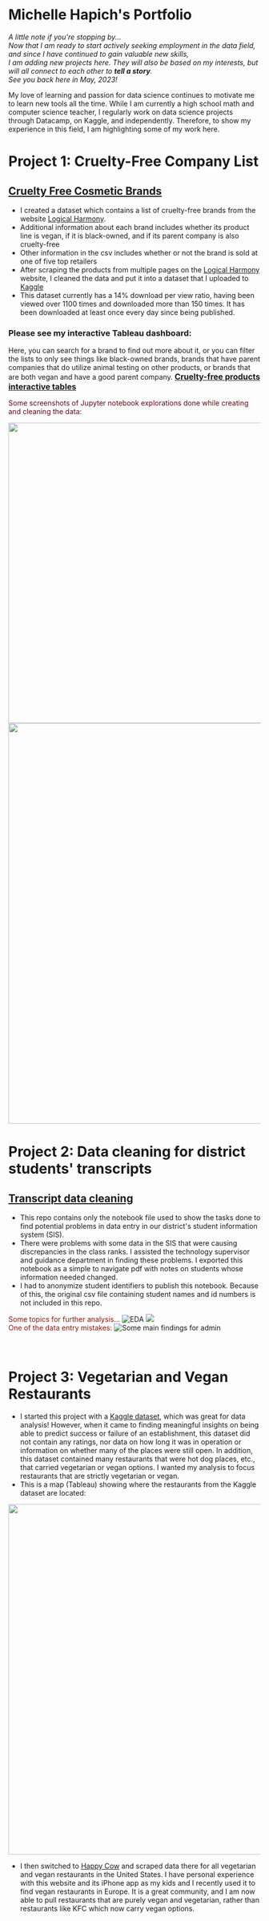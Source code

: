 # Michelle Hapich's Portfolio

*A little note if you're stopping by...*<br>
*Now that I am ready to start actively seeking employment in the data field, and since I have continued to gain valuable new skills,*<br>
*I am adding new projects here.  They will also be based on my interests, but will all connect to each other to **tell a story**.*<br>
*See you back here in May, 2023!*

My love of learning and passion for data science continues to motivate me to learn new tools all the time.  While I am currently a high school math and computer science teacher, I regularly work on data science projects through Datacamp, on Kaggle, and independently. Therefore, to show my experience in this field, I am highlighting some of my work here.

# Project 1: Cruelty-Free Company List
## [Cruelty Free Cosmetic Brands](https://github.com/mhapich/cruelty_free_products.git)

- I created a dataset which contains a list of cruelty-free brands from the website [Logical Harmony](https://logicalharmony.net/cruelty-free-brand-list/).
- Additional information about each brand includes whether its product line is vegan, if it is black-owned, and if its parent company is also cruelty-free
- Other information in the csv includes whether or not the brand is sold at one of five top retailers
- After scraping the products from multiple pages on the [Logical Harmony](https://logicalharmony.net/cruelty-free-brand-list/) website, I cleaned the data and put it into a dataset that I uploaded to [Kaggle](https://www.kaggle.com/datasets/mhapich/crueltyfree-brands)
- This dataset currently has a 14% download per view ratio, having been viewed over 1100 times and downloaded more than 150 times. It has been downloaded at least once every day since being published.

### Please see my interactive Tableau dashboard: ###
Here, you can search for a brand to find out more about it, or you can filter the lists to only see things like black-owned brands, brands that have parent companies that do utilize animal testing on other products, or brands that are both vegan and have a good parent company.
<span style="color:#e60073; font-size:16px;"><b>[Cruelty-free products interactive tables](https://public.tableau.com/views/CrueltyFreeProducts/CrueltyFreeDashboard?:language=en-US&:display_count=n&:origin=viz_share_link)</b></span>


<span style="color:#630718">Some screenshots of Jupyter notebook explorations done while creating and cleaning the data:</span>

<img src="Assests/Images/black-owned.PNG" width="600">

<img src="Assests/Images/parent_co.PNG" width="800">

# Project 2: Data cleaning for district students' transcripts

## [Transcript data cleaning](https://github.com/mhapich/transcript_cleaning.git)

- This repo contains only the notebook file used to show the tasks done to find potential problems in data entry in our district's student information system (SIS).  
- There were problems with some data in the SIS that were causing discrepancies in the class ranks.  I assisted the technology supervisor and guidance department in finding these problems.  I exported this notebook as a simple to navigate pdf with notes on students whose information needed changed.
- I had to anonymize student identifiers to publish this notebook.  Because of this, the original csv file containing student names and id numbers is not included in this repo.

<span style="color:#8c150d">Some topics for further analysis...</span>
![EDA](/Assests/Images/EDA.PNG)
![](/Assests/Images/gpa.PNG)
<br>
<span style="color:#8c150d">One of the data entry mistakes:</span>
![Some main findings for admin](/Assests/Images/fix_anomalies.PNG)
<br><br><br>


# Project 3: Vegetarian and Vegan Restaurants
- I started this project with a [Kaggle dataset](https://www.kaggle.com/datasets/datafiniti/vegetarian-vegan-restaurants), which was great for data analysis! However, when it came to finding meaningful insights on being able to predict success or failure of an establishment, this dataset did not contain any ratings, nor data on how long it was in operation or information on whether many of the places were still open.  In addition, this dataset contained many restaurants that were hot dog places, etc., that carried vegetarian or vegan options. I wanted my analysis to focus restaurants that are strictly vegetarian or vegan.
- This is a map (Tableau) showing where the restaurants from the Kaggle dataset are located:
<img src="Assests/Images/USAvegRestaurants.png" width="700">

- I then switched to [Happy Cow](https://www.happycow.net/) and scraped data there for all vegetarian and vegan restaurants in the United States. I have personal experience with this website and its iPhone app as my kids and I recently used it to find vegan restaurants in Europe. It is a great community, and I am now able to pull restaurants that are purely vegan and vegetarian, rather than restaurants like KFC which now carry vegan options.

